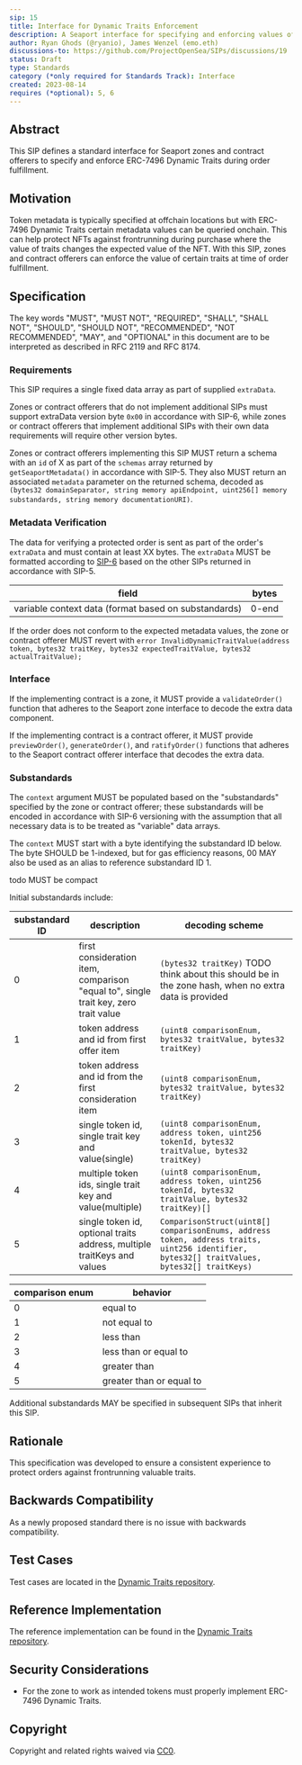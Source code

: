 ```yaml
---
sip: 15
title: Interface for Dynamic Traits Enforcement
description: A Seaport interface for specifying and enforcing values of ERC-7496 Dynamic Traits.
author: Ryan Ghods (@ryanio), James Wenzel (emo.eth)
discussions-to: https://github.com/ProjectOpenSea/SIPs/discussions/19
status: Draft
type: Standards
category (*only required for Standards Track): Interface
created: 2023-08-14
requires (*optional): 5, 6
---
```


## Abstract

This SIP defines a standard interface for Seaport zones and contract offerers to specify and enforce ERC-7496 Dynamic Traits during order fulfillment.

## Motivation

Token metadata is typically specified at offchain locations but with ERC-7496 Dynamic Traits certain metadata values can be queried onchain. This can help protect NFTs against frontrunning during purchase where the value of traits changes the expected value of the NFT. With this SIP, zones and contract offerers can enforce the value of certain traits at time of order fulfillment.

## Specification

The key words "MUST", "MUST NOT", "REQUIRED", "SHALL", "SHALL NOT", "SHOULD", "SHOULD NOT", "RECOMMENDED", "NOT RECOMMENDED", "MAY", and "OPTIONAL" in this document are to be interpreted as described in RFC 2119 and RFC 8174.

### Requirements

This SIP requires a single fixed data array as part of supplied `extraData`.

Zones or contract offerers that do not implement additional SIPs must support extraData version byte `0x00` in accordance with SIP-6, while zones or contract offerers that implement additional SIPs with their own data requirements will require other version bytes.

Zones or contract offerers implementing this SIP MUST return a schema with an `id` of X as part of the `schemas` array returned by `getSeaportMetadata()` in accordance with SIP-5. They also MUST return an associated `metadata` parameter on the returned schema, decoded as `(bytes32 domainSeparator, string memory apiEndpoint, uint256[] memory substandards, string memory documentationURI)`.

### Metadata Verification

The data for verifying a protected order is sent as part of the order's `extraData` and must contain at least XX bytes. The `extraData` MUST be formatted according to [SIP-6](./sip-6.md) based on the other SIPs returned in accordance with SIP-5.

| field                                                | bytes |
| ---------------------------------------------------- | ----- |
| variable context data (format based on substandards) | 0-end |

If the order does not conform to the expected metadata values, the zone or contract offerer MUST revert with `error InvalidDynamicTraitValue(address token, bytes32 traitKey, bytes32 expectedTraitValue, bytes32 actualTraitValue);`

### Interface

If the implementing contract is a zone, it MUST provide a `validateOrder()` function that adheres to the Seaport zone interface to decode the extra data component.

If the implementing contract is a contract offerer, it MUST provide `previewOrder()`, `generateOrder()`, and `ratifyOrder()` functions that adheres to the Seaport contract offerer interface that decodes the extra data.

### Substandards

The `context` argument MUST be populated based on the "substandards" specified by the zone or contract offerer; these substandards will be encoded in accordance with SIP-6 versioning with the assumption that all necessary data is to be treated as "variable" data arrays.

The `context` MUST start with a byte identifying the substandard ID below. The byte SHOULD be 1-indexed, but for gas efficiency reasons, 00 MAY also be used as an alias to reference substandard ID 1.

todo MUST be compact

Initial substandards include:

| substandard ID | description                                                                         | decoding scheme                                                                                                                            |
| -------------- | ----------------------------------------------------------------------------------- | ------------------------------------------------------------------------------------------------------------------------------------------ |
| 0              | first consideration item, comparison "equal to", single trait key, zero trait value | `(bytes32 traitKey)` TODO think about this should be in the zone hash, when no extra data is provided                                      |
| 1              | token address and id from first offer item                                          | `(uint8 comparisonEnum, bytes32 traitValue, bytes32 traitKey)`                                                                             |
| 2              | token address and id from the first consideration item                              | `(uint8 comparisonEnum, bytes32 traitValue, bytes32 traitKey)`                                                                             |
| 3              | single token id, single trait key and value(single)                                 | `(uint8 comparisonEnum, address token, uint256 tokenId, bytes32 traitValue, bytes32 traitKey)`                                             |
| 4              | multiple token ids, single trait key and value(multiple)                            | `(uint8 comparisonEnum, address token, uint256 tokenId, bytes32 traitValue, bytes32 traitKey)[]`                                   |
| 5              | single token id, optional traits address, multiple traitKeys and values             | `ComparisonStruct(uint8[] comparisonEnums, address token, address traits, uint256 identifier, bytes32[] traitValues, bytes32[] traitKeys)` |

| comparison enum | behavior                 |
| --------------- | ------------------------ |
| 0               | equal to                 |
| 1               | not equal to             |
| 2               | less than                |
| 3               | less than or equal to    |
| 4               | greater than             |
| 5               | greater than or equal to |

Additional substandards MAY be specified in subsequent SIPs that inherit this SIP.

## Rationale

This specification was developed to ensure a consistent experience to protect orders against frontrunning valuable traits.

## Backwards Compatibility

As a newly proposed standard there is no issue with backwards compatibility.

## Test Cases

Test cases are located in the [Dynamic Traits repository](https://github.com/ProjectOpenSea/dynamic-traits/blob/main/src/lib/DynamicTraits.sol).

## Reference Implementation

The reference implementation can be found in the [Dynamic Traits repository](https://github.com/ProjectOpenSea/dynamic-traits/blob/main/test/ERC721DynamicTraits.t.sol).

## Security Considerations

- For the zone to work as intended tokens must properly implement ERC-7496 Dynamic Traits.

## Copyright

Copyright and related rights waived via [CC0](../LICENSE.md).
